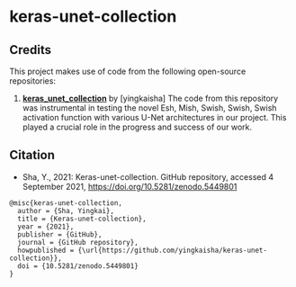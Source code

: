 # keras-unet-collection

## Credits

This project makes use of code from the following open-source repositories:

1. **[keras_unet_collection](https://github.com/yingkaisha/keras-unet-collection)** by [yingkaisha]
   The code from this repository was instrumental in testing the novel Esh, Mish, Swish, Swish, Swish activation function with various U-Net architectures in our project. This played a crucial role in the progress and success of our work. 


## Citation
* Sha, Y., 2021: Keras-unet-collection. GitHub repository, accessed 4 September 2021, https://doi.org/10.5281/zenodo.5449801

```
@misc{keras-unet-collection,
  author = {Sha, Yingkai},
  title = {Keras-unet-collection},
  year = {2021},
  publisher = {GitHub},
  journal = {GitHub repository},
  howpublished = {\url{https://github.com/yingkaisha/keras-unet-collection}},
  doi = {10.5281/zenodo.5449801}
}
```
